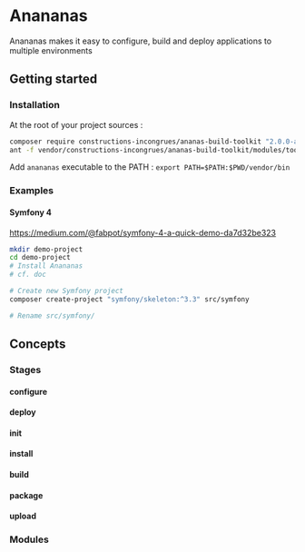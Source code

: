 # Anananas

Anananas makes it easy to configure, build and deploy applications to multiple environments

## Getting started

### Installation

At the root of your project sources :

```sh
composer require constructions-incongrues/ananas-build-toolkit "2.0.0-alpha.2"
ant -f vendor/constructions-incongrues/ananas-build-toolkit/modules/toolkit/bootstrap.xml -Dbasedir=$PWD
```

Add `anananas` executable to the PATH : `export PATH=$PATH:$PWD/vendor/bin`

### Examples

#### Symfony 4

https://medium.com/@fabpot/symfony-4-a-quick-demo-da7d32be323

```sh
mkdir demo-project
cd demo-project
# Install Anananas
# cf. doc

# Create new Symfony project
composer create-project "symfony/skeleton:^3.3" src/symfony

# Rename src/symfony/
```

## Concepts

### Stages

#### configure

#### deploy

#### init

#### install

#### build

#### package

#### upload

### Modules

